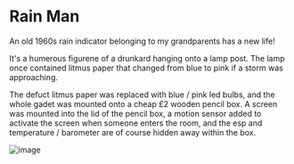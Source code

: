 # Rain Man

An old 1960s rain indicator belonging to my grandparents has a new life!

It's a humerous figurene of a drunkard hanging onto a lamp post. The lamp once contained litmus paper that changed from blue to pink if a storm was approaching.

The defuct litmus paper was replaced with blue / pink led bulbs, and the whole gadet was mounted onto a cheap £2 wooden pencil box. A screen was mounted into the lid of the pencil box, a motion sensor added to activate the screen when someone enters the room, and the esp and temperature / barometer are of course hidden away within the box. 

![image](https://user-images.githubusercontent.com/31904545/150982777-2b191bfc-9905-4a02-90e8-ecfbe4d59a51.png)


